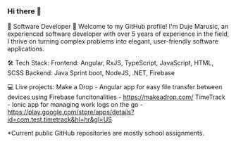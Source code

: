 ### Hi there 👋
🚀 Software Developer 🚀
Welcome to my GitHub profile! I'm Duje Marusic, an experienced software developer with over 5 years of experience in the field, I thrive on turning complex problems into elegant, user-friendly software applications. 

🛠️ Tech Stack:
Frontend: Angular, RxJS, TypeScript, JavaScript, HTML, SCSS
Backend: Java Sprint boot, NodeJS, .NET, Firebase

💻 Live projects: 
Make a Drop - Angular app for easy file transfer between devices using Firebase funcitonalities - https://makeadrop.com/
TimeTrack - Ionic app for managing work logs on the go - https://play.google.com/store/apps/details?id=com.test.timetrack&hl=hr&gl=US

*Current public GitHub repositories are mostly school assignments.
<!--
**DujeM/DujeM** is a ✨ _special_ ✨ repository because its `README.md` (this file) appears on your GitHub profile.

Here are some ideas to get you started:

- 🔭 I’m currently working on ...
- 🌱 I’m currently learning ...
- 👯 I’m looking to collaborate on ...
- 🤔 I’m looking for help with ...
- 💬 Ask me about ...
- 📫 How to reach me: ...
- 😄 Pronouns: ...
- ⚡ Fun fact: ...
-->
